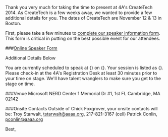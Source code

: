 Thank you very much for taking the time to present at 4A's CreateTech 2014. As CreateTech is a few weeks away, we wanted to provide a few additional details for you. The dates of CreateTech are November 12 & 13 in Boston.

First, please take a few minutes to [complete our speaker information form](http://goo.gl/y3ITNH). This form is critical in putting on the best possible event for our attendees.

###[Online Speaker Form](http://goo.gl/y3ITNH)

Additional Details Below

You are currently scheduled to speak at {} on {}. Your session is listed as {}. Please check-in at the 4A's Registration Desk at least 30 minutes prior to your time on stage. We'll have talent wranglers to make sure you get to the stage on time.

###Venue
Microsoft NERD Center
1 Memorial Dr #1, 1st FL
Cambridge, MA 02142

###Onsite Contacts
Outside of Chick Foxgrover, your onsite contacts will be:
Troy Starwalt, tstarwalt@aaaa.org, 217-821-3167 (cell)
Patrick Conlin, pconlin@aaaa.org

Best,